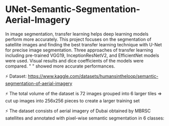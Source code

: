 # UNet-Semantic-Segmentation-Aerial-Imagery

In image segmentation, transfer learning helps deep learning models perform more accurately. This project focuses on the segmentation of satellite images and finding the best transfer learning technique with U-Net for precise image segmentation. Three approaches of transfer learning including pre-trained VGG19, InceptionResNetV2, and EfficientNet models were used. Visual results and dice coefficients of the models were compared. " " showed more accurate performances.

⚡ Dataset: https://www.kaggle.com/datasets/humansintheloop/semantic-segmentation-of-aerial-imagery

⚡ The total volume of the dataset is 72 images grouped into 6 larger tiles => cut up images into 256x256 pieces to create a larger training set

⚡ The dataset consists of aerial imagery of Dubai obtained by MBRSC satellites and annotated with pixel-wise semantic segmentation in 6 classes: 
